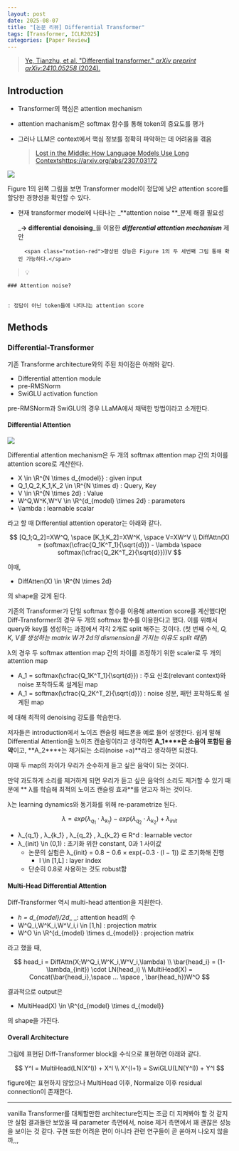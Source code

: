 ```yaml
---
layout: post
date: 2025-08-07
title: "[논문 리뷰] Differential Transformer"
tags: [Transformer, ICLR2025]
categories: [Paper Review]
---
```


> [Ye, Tianzhu, et al. "Differential transformer." ](https://arxiv.org/abs/2410.05258)[_arXiv preprint arXiv:2410.05258_](https://arxiv.org/abs/2410.05258)[ (2024).](https://arxiv.org/abs/2410.05258)



## Introduction

- Transformer의 핵심은 attention mechanism
- attention machanism은 softmax 함수를 통해 token의 중요도를 평가
- 그러나 LLM은 context에서 핵심 정보를 정확히 파악하는 데 어려움을 겪음

	> [Lost in the Middle: How Language Models Use Long Contextshttps://arxiv.org/abs/2307.03172](https://arxiv.org/abs/2307.03172)


![](https://prod-files-secure.s3.us-west-2.amazonaws.com/542b861c-36a8-4051-84e5-8804b6728dba/9083ea56-691a-4752-ae26-47f403431ac8/image.png?X-Amz-Algorithm=AWS4-HMAC-SHA256&X-Amz-Content-Sha256=UNSIGNED-PAYLOAD&X-Amz-Credential=ASIAZI2LB466VDLWHIE2%2F20250922%2Fus-west-2%2Fs3%2Faws4_request&X-Amz-Date=20250922T132054Z&X-Amz-Expires=3600&X-Amz-Security-Token=IQoJb3JpZ2luX2VjEKX%2F%2F%2F%2F%2F%2F%2F%2F%2F%2FwEaCXVzLXdlc3QtMiJGMEQCIBLM0YLsiR0wmyFMHrI%2FNTSACqP1G25jncc7MKxvQZ%2FXAiA%2FpGCwdZk%2BmayOGzE%2FpAylq8aU%2F03Dko0Wh3QwziUY0Sr%2FAwguEAAaDDYzNzQyMzE4MzgwNSIMwP%2BASiz6NH88sxTuKtwDKLaz0hdYX6XQGwjskxxA9I9j6ffeMDm7BF7t9p%2FydZIuFCNJcj%2BIk5w9azUsXgBqD0fK9K2AJZ7k%2BSsbPwcSrP57wRMa7ltmzu1pVt769xHAY9jm%2BZH4LUbw1FMb0%2FuBjJ8ecQY8z362lpfZN3IsE7W7L53fdtvyrkYGDUM5JgMz1jWnKv532pYiImCzAMAF9qrgdN16ZejUqwq9j4%2B8g5%2BWG3ymbm3wfMrfiPKJTe0%2BZ8j56j%2FT%2BPrxN2Q8Ai%2Bfkbi%2BRuIDNAmmGTlxPMOHtRXLaN2YCPgJYL5pYIWR%2FuBDAP%2B1sijyCcZ57pbJwswrENUfqozBQmS8rEg6%2BzMGojttJf6T5tm5oWIQ19EG6JPDAB7tWlnqrD6eu9jRQaCBRYG%2FhOnrneqvh1stVrib%2BUSVeCgnPXT9A%2FKlmKq4UYo1M%2FY9HxugVikzRM3NAk24u6C%2FFHHhqZlS8omj41uBV89gfH9%2F4hQMzgXS2Kkp6o42FAH94Js%2F7K9iW5QUoEYqS5K2HoOKUy%2FnWAmaTFJwsb6%2FVQ1DdZzqhtTYfKDpFQdzksM%2FIYvPz%2FDfv7rMijyHngl1%2FixqA%2FJ4C8E0eV2CHFVYp%2B%2Bw0t0I7K4qkQ9TXHWTjntjJRrzvePLhiIwgo7FxgY6pgFm14fPCzu%2BOdfDpOxeMhkzUtSSy75ueaU8Zajd2BMl6edThj0oG73snUMnyYtYT6ELn2lYOPuF8Ml3ENZnyYdJgxHxJHToZSIT5F7oNoyLHXmOw23F0jFj8FdEYo4fauMBO1jnIHVOr0UWWuY%2FH1o1vtYZ9ELtnNhKhH2f4vunKTr35cyfoe4r3E3QD6KSTSCk2tDY62uimrPZxlazJrt50LMk2JZ%2F&X-Amz-Signature=e6bc697740eec21d5aed7eecb7c309a1aa6679ce54ea99d58f8fa3dbdeb7229f&X-Amz-SignedHeaders=host&x-amz-checksum-mode=ENABLED&x-id=GetObject)


Figure 1의 왼쪽 그림을 보면 Transformer model이 정답에 낮은 attention score를 할당한 경향성을 확인할 수 있다.

- 현재 transformer model에 나타나는 _**attention noise **_문제 해결 필요성

	_**→ differential denoising**_을 이용한 _**differential attention mechanism**_ 제안


		<span class="notion-red">향상된 성능은 Figure 1의 두 세번째 그림 통해 확인 가능하다.</span>


> 💡 


	### Attention noise?


	: 정답이 아닌 token들에 나타나는 attention score



## Methods



### Differential-Transformer


기존 Transforme architecture와의 주된 차이점은 아래와 같다.

- Differential attention module
- pre-RMSNorm
- SwiGLU activation function

pre-RMSNorm과 SwiGLU의 경우 LLaMA에서 채택한 방법이라고 소개한다.



#### Differential Attention


![](https://prod-files-secure.s3.us-west-2.amazonaws.com/542b861c-36a8-4051-84e5-8804b6728dba/116d70b2-1963-4810-9167-f4c7d8a06e8f/image.png?X-Amz-Algorithm=AWS4-HMAC-SHA256&X-Amz-Content-Sha256=UNSIGNED-PAYLOAD&X-Amz-Credential=ASIAZI2LB466VDLWHIE2%2F20250922%2Fus-west-2%2Fs3%2Faws4_request&X-Amz-Date=20250922T132054Z&X-Amz-Expires=3600&X-Amz-Security-Token=IQoJb3JpZ2luX2VjEKX%2F%2F%2F%2F%2F%2F%2F%2F%2F%2FwEaCXVzLXdlc3QtMiJGMEQCIBLM0YLsiR0wmyFMHrI%2FNTSACqP1G25jncc7MKxvQZ%2FXAiA%2FpGCwdZk%2BmayOGzE%2FpAylq8aU%2F03Dko0Wh3QwziUY0Sr%2FAwguEAAaDDYzNzQyMzE4MzgwNSIMwP%2BASiz6NH88sxTuKtwDKLaz0hdYX6XQGwjskxxA9I9j6ffeMDm7BF7t9p%2FydZIuFCNJcj%2BIk5w9azUsXgBqD0fK9K2AJZ7k%2BSsbPwcSrP57wRMa7ltmzu1pVt769xHAY9jm%2BZH4LUbw1FMb0%2FuBjJ8ecQY8z362lpfZN3IsE7W7L53fdtvyrkYGDUM5JgMz1jWnKv532pYiImCzAMAF9qrgdN16ZejUqwq9j4%2B8g5%2BWG3ymbm3wfMrfiPKJTe0%2BZ8j56j%2FT%2BPrxN2Q8Ai%2Bfkbi%2BRuIDNAmmGTlxPMOHtRXLaN2YCPgJYL5pYIWR%2FuBDAP%2B1sijyCcZ57pbJwswrENUfqozBQmS8rEg6%2BzMGojttJf6T5tm5oWIQ19EG6JPDAB7tWlnqrD6eu9jRQaCBRYG%2FhOnrneqvh1stVrib%2BUSVeCgnPXT9A%2FKlmKq4UYo1M%2FY9HxugVikzRM3NAk24u6C%2FFHHhqZlS8omj41uBV89gfH9%2F4hQMzgXS2Kkp6o42FAH94Js%2F7K9iW5QUoEYqS5K2HoOKUy%2FnWAmaTFJwsb6%2FVQ1DdZzqhtTYfKDpFQdzksM%2FIYvPz%2FDfv7rMijyHngl1%2FixqA%2FJ4C8E0eV2CHFVYp%2B%2Bw0t0I7K4qkQ9TXHWTjntjJRrzvePLhiIwgo7FxgY6pgFm14fPCzu%2BOdfDpOxeMhkzUtSSy75ueaU8Zajd2BMl6edThj0oG73snUMnyYtYT6ELn2lYOPuF8Ml3ENZnyYdJgxHxJHToZSIT5F7oNoyLHXmOw23F0jFj8FdEYo4fauMBO1jnIHVOr0UWWuY%2FH1o1vtYZ9ELtnNhKhH2f4vunKTr35cyfoe4r3E3QD6KSTSCk2tDY62uimrPZxlazJrt50LMk2JZ%2F&X-Amz-Signature=b4533e1b6e65d57f1a20418eca34e30d9134ce2d678a5109a5a919ffc6e76212&X-Amz-SignedHeaders=host&x-amz-checksum-mode=ENABLED&x-id=GetObject)


Differential attention mechanism은 두 개의 softmax attention map 간의 차이를 attention score로 계산한다.

- X \in \R^{N \times d\_{model}} : given input
- Q\_1,Q\_2,K\_1,K\_2 \in \R^{N \times d} : Query, Key
- V \in \R^{N \times 2d} : Value
- W^Q,W^K,W^V \in \R^{d\_{model} \times 2d} : parameters
- \lambda : learnable scalar

라고 할 때 Differential attention operator는 아래와 같다.


$$
[Q_1;Q_2]=XW^Q, \space [K_1;K_2]=XW^K, \space V=XW^V \\
DiffAttn(X) = (softmax(\cfrac{Q_1K^T_1}{\sqrt{d}}) - \lambda \space softmax(\cfrac{Q_2K^T_2}{\sqrt{d}}))V
$$


이때,

- DiffAtten(X) \in \R^{N \times 2d}

의 shape을 갖게 된다.


기존의 Transformer가 단일 softmax 함수를 이용해 attention score를 계산했다면 Diff-Transformer의 경우 두 개의 softmax 함수를 이용한다고 했다. 이를 위해서 query와 key를 생성하는 과정에서 각각 2개로 split 해주는 것이다. <span class="notion-red">(첫 번째 수식, </span><span class="notion-red">_Q, K, V를 생성하는 matrix W가 2d의 dismension을 가지는 이유도 split 때문_</span><span class="notion-red">)</span>


 λ의 경우 두 softmax attention map 간의 차이를 조정하기 위한 scaler로 두 개의 attention map

- A\_1 = softmax(\cfrac{Q\_1K^T\_1}{\sqrt{d}}) : 주요 신호(relevant context)와 noise 포착하도록 설계된 map
- A\_1 = softmax(\cfrac{Q\_2K^T\_2}{\sqrt{d}}) : noise 성분, 패턴 포착하도록 설계된 map 

에 대해 최적의 denoising 강도를 학습한다.


저자들은 introduction에서 노이즈 캔슬링 헤드폰을 예로 들어 설명한다. 쉽게 말해 Differential Attention을 노이즈 캔슬링이라고 생각하면 **A\_1****은 소음이 포함된 음악**이고, **A\_2****는 제거되는 소리(noise +a)**라고 생각하면 되겠다. 


이때 두 map의 차이가 우리가 순수하게 듣고 싶은 음악이 되는 것이다. 


만약 과도하게 소리를 제거하게 되면 우리가 듣고 싶은 음악의 소리도 제거할 수 있기 때문에 ** λ를 학습해 최적의 노이즈 캔슬링 효과**를 얻고자 하는 것이다.


λ는 learning dynamics와 동기화를 위해 re-parametrize 된다.


$$
\lambda = exp(\lambda_{q_1} \cdot \lambda_{k_1}) - exp(\lambda_{q_2} \cdot \lambda_{k_2}) + \lambda_{init}
$$

- λ\_{q\_1} , λ\_{k\_1} , λ\_{q\_2} , λ\_{k\_2} ∈ R^d : learnable vector
- λ\_{init} \in (0,1) : 초기화 위한 constant, 0과 1 사이값
	- 논문의 실험은 λ\_{init} = 0.8 − 0.6 × exp(−0.3 · (l − 1)) 로 초기화해 진행
		- l \in [1,L] : layer index
	- 단순히 0.8로 사용하는 것도 robust함


#### **Multi-Head Differential Attention**


Diff-Transformer 역시 multi-head attention을 지원한다.

- _h = d\_{model}/2d__ _: attention head의 수
- W^Q\_i,W^K\_i,W^V\_i,i \in [1,h] : projection matrix
- W^O \in \R^{d\_{model} \times d\_{model}} : projection matrix

라고 했을 때,


$$
head_i = DiffAttn(X;W^Q_i,W^K_i,W^V_i,\lambda) \\
\bar{head_i} = (1-\lambda_{init}) \cdot LN(head_i) \\
MultiHead(X) = Concat(\bar{head_i},\space ... \space , \bar{head_h})W^O
$$


결과적으로 output은

- MultiHead(X) \in \R^{d\_{model} \times d\_{model}}

의 shape을 가진다.



#### Overall Architecture


그림에 표현된 Diff-Transformer block을 수식으로 표현하면 아래와 같다.


$$
Y^l = MultiHead(LN(X^l)) + X^l \\
X^{l+1} = SwiGLU(LN(Y^l)) + Y^l
$$


figure에는 표현하지 않았으나 MultiHead 이후, Normalize 이후 residual connection이 존재한다.


---


vanilla Transformer를 대체할만한 architecture인지는 조금 더 지켜봐야 할 것 같지만 실험 결과들만 보았을 때 parameter 측면에서, noise 제거 측면에서 꽤 괜찮은 성능을 보이는 것 같다. 구현 또한 어려운 편이 아니라 관련 연구들이 곧 쏟아져 나오지 않을까,,,

